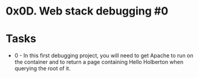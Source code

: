 # 0x0D. Web stack debugging #0

# Tasks

* 0 - In this first debugging project, you will need to get Apache to run on the container and to return a page containing Hello Holberton when querying the root of it.

